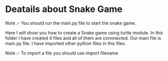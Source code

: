 # Deatails about Snake Game 

Note :- You should run the main.py file to start the snake game.

Here I will show you how to create a Snake game using turtle module.
In this folder I have created 4 files and all of them are connnected. 
Our main file is main.py file. I have imported other python files in this files.

Note :- To import a file you should use  import filename
